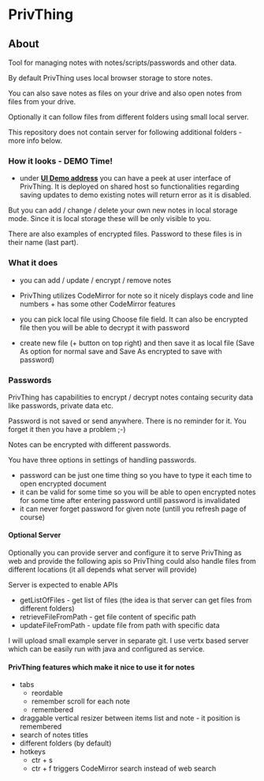 # PrivThing

## About

Tool for managing notes with notes/scripts/passwords and other data. 

By default PrivThing uses local browser storage to store notes.

You can also save notes as files on your drive and also open notes from files from your drive.

Optionally it can follow files from different folders using small local server.

This repository does not contain server for following additional folders - more info below.

### How it looks - DEMO Time!

- under **<a href="https://cultrides.com/test/Github/PrivThing/" target="_blank">UI Demo address</a>** you can have a peek at user interface of PrivThing. It is deployed on shared host so functionalities regarding saving updates to demo existing notes will return error as it is disabled.

But you can add / change / delete your own new notes in local storage mode. Since it is local storage these will be only visible to you.

There are also examples of encrypted files. Password to these files is in their name (last part).

### What it does

- you can add / update / encrypt / remove notes

- PrivThing utilizes CodeMirror for note so it nicely displays code and line numbers + has some other CodeMirror features

- you can pick local file using Choose file field. It can also be encrypted file then you will be able to decrypt it with password

- create new file (+ button on top right) and then save it as local file (Save As option for normal save and Save As encrypted to save with password)

### Passwords

PrivThing has capabilities to encrypt / decrypt notes containg security data like passwords, private data etc.

Password is not saved or send anywhere. There is no reminder for it. You forget it then you have a problem ;-)

Notes can be encrypted with different passwords. 

You have three options in settings of handling passwords.
 - password can be just one time thing so you have to type it each time to open encrypted document
 - it can be valid for some time so you will be able to open encrypted notes for some time after entering password untill password is invalidated
 - it can never forget password for given note (untill you refresh page of course)

#### Optional Server

Optionally you can provide server and configure it to serve PrivThing as web and provide the following apis so PrivThing could also handle files from different locations (it all depends what server will provide)

Server is expected to enable APIs 
- getListOfFiles - get list of files (the idea is that server can get files from different folders)
- retrieveFileFromPath - get file content of specific path
- updateFileFromPath - update file from path with specific data

I will upload small example server in separate git. I use vertx based server which can be easily run with java and configured as service.

#### PrivThing features which make it nice to use it for notes

- tabs
  - reordable
  - remember scroll for each note
  - remembered
- draggable vertical resizer between items list and note - it position is remembered
- search of notes titles
- different folders (by default)
- hotkeys
  - ctr + s
  - ctr + f triggers CodeMirror search instead of web search